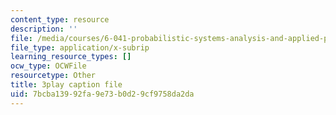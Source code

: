 ```yaml
---
content_type: resource
description: ''
file: /media/courses/6-041-probabilistic-systems-analysis-and-applied-probability-fall-2010/7bcba13992fa9e73b0d29cf9758da2da_jsqSScywvMc.srt
file_type: application/x-subrip
learning_resource_types: []
ocw_type: OCWFile
resourcetype: Other
title: 3play caption file
uid: 7bcba139-92fa-9e73-b0d2-9cf9758da2da
---
```


